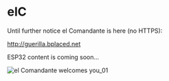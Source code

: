 # elC
Until further notice el Comandante is here (no HTTPS):

http://guerilla.bplaced.net

ESP32 content is coming soon...

![el Comandante welcomes you_01](https://user-images.githubusercontent.com/106887139/218186406-69c3fbf8-1567-412d-8133-1f5dca3a6bd9.jpg)
